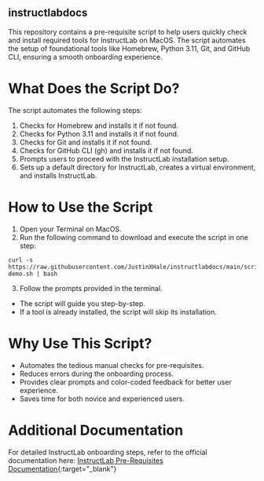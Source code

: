 ## instructlabdocs

This repository contains a pre-requisite script to help users quickly check and install required tools for InstructLab on MacOS. The script automates the setup of foundational tools like Homebrew, Python 3.11, Git, and GitHub CLI, ensuring a smooth onboarding experience.

# What Does the Script Do?
The script automates the following steps:

1. Checks for Homebrew and installs it if not found.
2. Checks for Python 3.11 and installs it if not found.
3. Checks for Git and installs it if not found.
4. Checks for GitHub CLI (gh) and installs it if not found.
5. Prompts users to proceed with the InstructLab installation setup.
6. Sets up a default directory for InstructLab, creates a virtual environment, and installs InstructLab.

# How to Use the Script
1. Open your Terminal on MacOS.
2. Run the following command to download and execute the script in one step:
```
curl -s https://raw.githubusercontent.com/JustinXHale/instructlabdocs/main/scripts/instructlab-demo.sh | bash
```
3. Follow the prompts provided in the terminal.
- The script will guide you step-by-step.
- If a tool is already installed, the script will skip its installation.

# Why Use This Script?
- Automates the tedious manual checks for pre-requisites.
- Reduces errors during the onboarding process.
- Provides clear prompts and color-coded feedback for better user experience.
- Saves time for both novice and experienced users.

# Additional Documentation
For detailed InstructLab onboarding steps, refer to the official documentation here:
[InstructLab Pre-Requisites Documentation](https://justinxhale.github.io/instructlabdocs/){:target="_blank"}